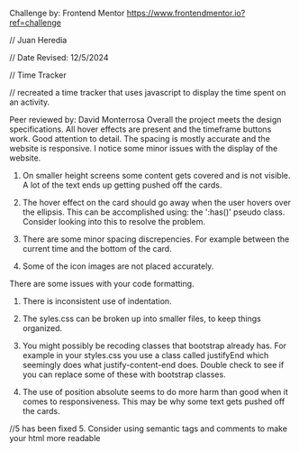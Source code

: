 Challenge by: Frontend Mentor
https://www.frontendmentor.io?ref=challenge


// Juan Heredia

 // Date Revised: 12/5/2024

 // Time Tracker

 // recreated a time tracker that uses javascript to display the time spent on an activity.


Peer reviewed by: David Monterrosa
Overall the project meets the design specifications. All hover effects are present and the timeframe buttons work. Good attention to detail. The spacing is mostly accurate and the website is responsive. I notice some minor issues with the display of the website.

<!-- 1 has been fixed -->
1. On smaller height screens some content gets covered and is not visible. A lot of the text ends up getting pushed off the cards.

<!-- 2 has been fixed -->
2. The hover effect on the card should go away when the user hovers over the ellipsis. This can be accomplished using: the ':has()' pseudo class. Consider looking into this to resolve the problem. 

<!-- I dont really know what he means by this but I added some height responsiveness just in case -->
3. There are some minor spacing discrepencies. For example between the current time and the bottom of the card.

<!-- 4 has been fixed, added some marging to line them up -->
4. Some of the icon images are not placed accurately.

There are some issues with your code formatting.

<!-- 1 has been fixed I think, atleast based on what google told me indentation was -->
1. There is inconsistent use of indentation.

<!-- I think that fixing my indentation made my css look organized enough -->
2. The syles.css can be broken up into smaller files, to keep things organized.

<!-- 3 has been fixed (I think, not sure if I missed some classes)-->
3. You might possibly be recoding classes that bootstrap already has. For example in your styles.css you use a class called justifyEnd which seemingly does what justify-content-end does. Double check to see if you can replace some of these with bootstrap classes.

<!-- No idea what 4 refers to, but I added some text center so it maybe doesnt happen anymore (fixed?) -->
4. The use of position absolute seems to do more harm than good when it comes to responsiveness. This may be why some text gets pushed off the cards.

//5 has been fixed
5. Consider using semantic tags and comments to make your html more readable